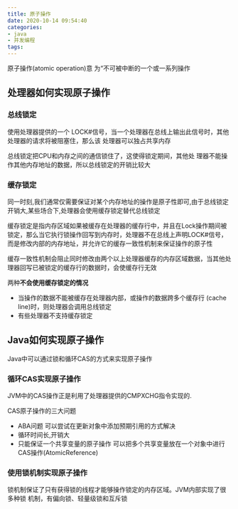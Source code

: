 ```yaml
---
title: 原子操作
date: 2020-10-14 09:54:40
categories:
- java
- 并发编程
tags:
---
```


原子操作(atomic operation)意 为“不可被中断的一个或一系列操作

## 处理器如何实现原子操作

### 总线锁定

使用处理器提供的一个 LOCK#信号，当一个处理器在总线上输出此信号时，其他处理器的请求将被阻塞住，那么该 处理器可以独占共享内存

总线锁定把CPU和内存之间的通信锁住了，这使得锁定期间，其他处 理器不能操作其他内存地址的数据，所以总线锁定的开销比较大

### 缓存锁定

同一时刻,我们通常仅需要保证对某个内存地址的操作是原子性即可,由于总线锁定开销大,某些场合下,处理器会使用缓存锁定替代总线锁定

缓存锁定是指内存区域如果被缓存在处理器的缓存行中，并且在Lock操作期间被锁定，那么当它执行锁操作回写到内存时，处理器不在总线上声明LOCK#信号，而是修改内部的内存地址，并允许它的缓存一致性机制来保证操作的原子性

<!--more-->
缓存一致性机制会阻止同时修改由两个以上处理器缓存的内存区域数据，当其他处 理器回写已被锁定的缓存行的数据时，会使缓存行无效

两种**不会使用缓存锁定的情况**

- 当操作的数据不能被缓存在处理器内部，或操作的数据跨多个缓存行
(cache line)时，则处理器会调用总线锁定
- 有些处理器不支持缓存锁定

## Java如何实现原子操作

Java中可以通过锁和循环CAS的方式来实现原子操作

### 循环CAS实现原子操作

JVM中的CAS操作正是利用了处理器提供的CMPXCHG指令实现的.

CAS原子操作的三大问题

- ABA问题 可以尝试在更新对象中添加预期引用的方式解决
- 循环时间长,开销大
- 只能保证一个共享变量的原子操作 可以把多个共享变量放在一个对象中进行CAS操作(AtomicReference)

### 使用锁机制实现原子操作

锁机制保证了只有获得锁的线程才能够操作锁定的内存区域。JVM内部实现了很多种锁 机制，有偏向锁、轻量级锁和互斥锁
